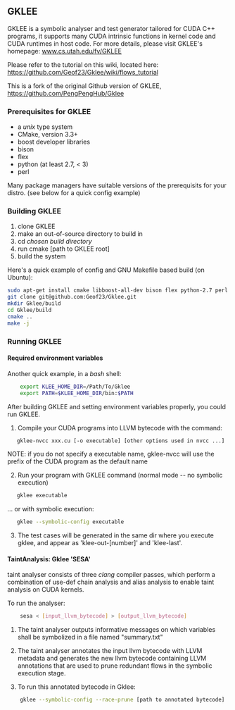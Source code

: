 ## GKLEE

GKLEE is a symbolic analyser and test generator tailored for CUDA C++ programs,
it supports many CUDA intrinsic functions in kernel code and CUDA runtimes in host code.
For more details, please visit GKLEE's homepage:
www.cs.utah.edu/fv/GKLEE

Please refer to the tutorial on this wiki, located here:
https://github.com/Geof23/Gklee/wiki/flows_tutorial

This is a fork of the original Github version of GKLEE, https://github.com/PengPengHub/Gklee

### Prerequisites for GKLEE

* a *unix* type system
* CMake, version 3.3+
* boost developer libraries
* bison
* flex
* python (at least 2.7, < 3)
* perl

Many package managers have suitable versions of the prerequisits for your distro.
(see below for a quick config example)

### Building GKLEE

1. clone GKLEE
2. make an out-of-source directory to build in
3. cd _chosen build directory_
4. run cmake [path to GKLEE root]
5. build the system

Here's a quick example of config and GNU Makefile based build (on Ubuntu):

```bash
sudo apt-get install cmake libboost-all-dev bison flex python-2.7 perl
git clone git@github.com:Geof23/Gklee.git
mkdir Gklee/build
cd Gklee/build
cmake ..
make -j
```

### Running GKLEE
#### Required environment variables
Another quick example, in a *bash* shell:
```bash
	export KLEE_HOME_DIR=/Path/To/Gklee
	export PATH=$KLEE_HOME_DIR/bin:$PATH
```

After building GKLEE and setting environment variables properly, you could run GKLEE.

1. Compile your CUDA programs into LLVM bytecode with the command: 

```bash
   gklee-nvcc xxx.cu [-o executable] [other options used in nvcc ...]
```
   
   NOTE: if you do not specify a executable name, gklee-nvcc will use the prefix 
   of the CUDA program as the default name

2. Run your program with GKLEE command (normal mode -- no symbolic execution)

```bash
   gklee executable
```

... or with symbolic execution:
```bash
   gklee --symbolic-config executable
```

3. The test cases will be generated in the same dir where you execute gklee, 
   and appear as 'klee-out-[number]' and 'klee-last'.

#### TaintAnalysis: Gklee 'SESA'

taint analyser consists of three *clang* compiler passes, which perform a combination of 
use-def chain analysis and alias analysis to enable taint analysis on CUDA kernels.

To run the analyser:

```bash
	sesa < [input_llvm_bytecode] > [output_llvm_bytecode]
```

1. The taint analyser outputs informative messages on which variables shall 
be symbolized in a file named "summary.txt"

2. The taint analyser annotates the input llvm bytecode with LLVM metadata 
and generates the new llvm bytecode containing LLVM annotations that are used 
to prune redundant flows in the symbolic execution stage.

3. To run this annotated bytecode in Gklee:

```bash
	gklee --symbolic-config --race-prune [path to annotated bytecode]
```
